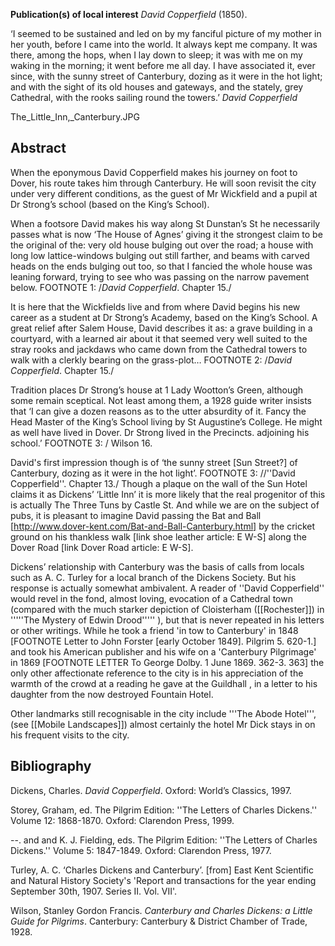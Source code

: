 **Publication(s) of local interest** _David Copperfield_ (1850).

‘I seemed to be sustained and led on by my fanciful picture of my mother in her youth, before I came into the world. It always kept me company. It was there, among the hops, when I lay down to sleep; it was with me on my waking in the morning; it went before me all day. I have associated it, ever since, with the sunny street of Canterbury, dozing as it were in the hot light; and with the sight of its old houses and gateways, and the stately, grey Cathedral, with the rooks sailing round the towers.’ 
_David Copperfield_

The_Little_Inn,_Canterbury.JPG

## Abstract
When the eponymous David Copperfield makes his journey on foot to Dover, his route takes him through Canterbury. He will soon revisit the city under very different conditions, as the guest of Mr Wickfield and a pupil at Dr Strong’s school (based on the King’s School).


When a footsore David makes his way along St Dunstan’s St he necessarily passes what is now ‘The House of Agnes’ giving it the strongest claim to be the original of the:
very old house bulging out over the road; a house with long low lattice-windows bulging out still farther, and beams with carved heads on the ends bulging out too, so that I fancied the whole house was leaning forward, trying to see who was passing on the narrow pavement below. FOOTNOTE 1: /_David Copperfield_. Chapter 15./
  
It is here that the Wickfields live and from where David begins his new career as a student at Dr Strong’s Academy, based on the King’s School. A great relief after Salem House, David describes it as:
a grave building in a courtyard, with a learned air about it that seemed very well suited to the stray rooks and jackdaws who came down from the Cathedral towers to walk with a clerkly bearing on the grass-plot… FOOTNOTE 2: /_David Copperfield_. Chapter 15./

Tradition places Dr Strong’s house at 1 Lady Wootton’s Green, although some remain sceptical. Not least among them, a 1928 guide writer insists that ‘I can give a dozen reasons as to the utter absurdity of it. Fancy the Head Master of the King’s School living by St Augustine’s College. He might as well have lived in Dover. Dr Strong lived in the Precincts. adjoining his school.’ FOOTNOTE 3: / Wilson 16.

David's first impression though is of ‘the sunny street [Sun Street?] of Canterbury, dozing as it were in the hot light’. FOOTNOTE 3: //''David Copperfield''. Chapter 13./ Though a plaque on the wall of the Sun Hotel claims it as Dickens’ ‘Little Inn’ it is more likely that the real progenitor of this is actually The Three Tuns by Castle St. And while we are on the subject of pubs, it is pleasant to imagine David passing the Bat and Ball [http://www.dover-kent.com/Bat-and-Ball-Canterbury.html] by the cricket ground on his thankless walk [link shoe leather article: E W-S] along the Dover Road [link Dover Road article: E W-S].
 
Dickens’ relationship with Canterbury was the basis of calls from locals such as A. C. Turley for a local branch of the Dickens Society. But his response is actually somewhat ambivalent. A reader of ''David Copperfield'' would revel in the fond, almost loving, evocation of a Cathedral town (compared with the much starker depiction of Cloisterham ([[Rochester]]) in '''''The Mystery of Edwin Drood''''' ), but that is never repeated in his letters or other writings. While he took a friend 'in tow to Canterbury' in 1848 [FOOTNOTE Letter to John Forster [early October 1849]. Pilgrim 5. 620-1.] and took his American publisher and his wife on a 'Canterbury Pilgrimage' in 1869 [FOOTNOTE LETTER To George Dolby. 1 June 1869. 362-3. 363] the only other affectionate reference to the city is in his appreciation of the warmth of the crowd at a reading he gave at the Guildhall , in a letter to his daughter from the now destroyed Fountain Hotel.
 
Other landmarks still recognisable in the city include '''The Abode Hotel''', (see [[Mobile Landscapes]]) almost certainly the hotel Mr Dick stays in on his frequent visits to the city.

## Bibliography

Dickens, Charles. _David Copperfield_. Oxford: World’s Classics, 1997.

Storey, Graham, ed. The Pilgrim Edition: ''The Letters of Charles Dickens.'' Volume 12: 1868-1870. Oxford: Clarendon Press, 1999.

--. and and K. J. Fielding, eds. The Pilgrim Edition: ''The Letters of Charles Dickens.'' Volume 5: 1847-1849. Oxford: Clarendon Press, 1977.

Turley, A. C. ‘Charles Dickens and Canterbury’. [from] East Kent Scientific and Natural History Society's 'Report and transactions for the year ending September 30th, 1907. Series II. Vol. VII'.

Wilson, Stanley Gordon Francis. _Canterbury and Charles Dickens: a Little Guide for Pilgrims_. Canterbury: Canterbury & District Chamber of Trade, 1928.
